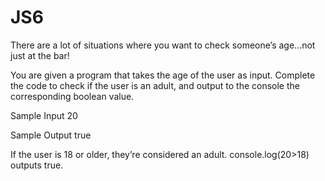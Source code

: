 # JS6

There are a lot of situations where you want to check someone’s age...not just at the bar!

You are given a program that takes the age of the user as input.
Complete the code to check if the user is an adult, and output to the console the corresponding boolean value.

Sample Input
20

Sample Output
true

If the user is 18 or older, they’re considered an adult.
console.log(20>18) outputs true.
